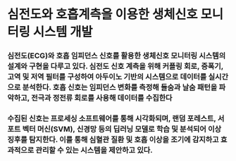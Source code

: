 # 심전도와 호흡계측을 이용한 생체신호 모니터링 시스템 개발

### 심전도(ECG)와 호흡 임피던스 신호를 활용한 생체신호 모니터링 시스템의 설계와 구현을 다루고 있다. 심전도 신호 계측을 위해 커플링 회로, 증폭기, 고역 및 저역 필터를 구성하여 아두이노 기반의 시스템으로 데이터를 실시간으로 분석한다. 호흡 신호는 임피던스 변화를 측정해 들숨과 날숨 패턴을 파악하고, 전극과 정전류 회로를 사용해 데이터를 수집한다 <br>
### 수집된 신호는 프로세싱 소프트웨어를 통해 시각화되며, 랜덤 포레스트, 서포트 벡터 머신(SVM), 신경망 등의 딥러닝 모델로 학습 및 분석되어 이상 징후를 탐지한다. 이를 통해 심혈관 질환 및 호흡 이상을 조기에 감지하고 효과적으로 관리할 수 있는 시스템을 제안하고 있다.

